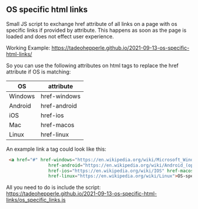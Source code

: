 ## OS specific html links

Small JS script to exchange href attribute of all links on a page with os specific links if provided by attribute. 
This happens as soon as the page is loaded and does not effect user experience.

Working Example: 
https://tadeohepperle.github.io/2021-09-13-os-specific-html-links/

So you can use the following attributes on html tags to replace the href attribute if OS is matching:

| OS  |  attribute |  
|---|---|
| Windows  | href-windows |  
| Android  | href-android  |   
| iOS  | href-ios  |  
| Mac  | href-macos | 
| Linux  | href-linux  | 

An example link a tag could look like this:

```html
 <a href="#" href-windows="https://en.wikipedia.org/wiki/Microsoft_Windows"
                href-android="https://en.wikipedia.org/wiki/Android_(operating_system)"
                href-ios="https://en.wikipedia.org/wiki/IOS" href-macos="https://en.wikipedia.org/wiki/MacOS" ,
                href-linux="https://en.wikipedia.org/wiki/Linux">OS-specific website</a>
```

All you need to do is include the script: https://tadeohepperle.github.io/2021-09-13-os-specific-html-links/os_specific_links.js

